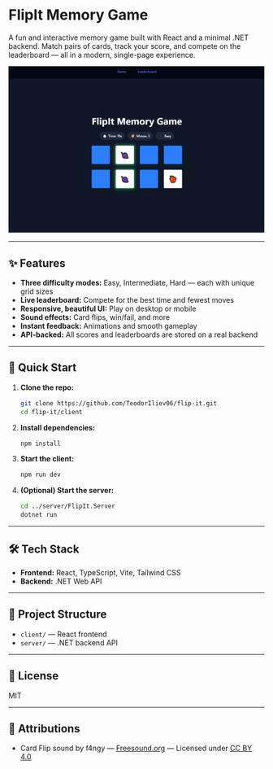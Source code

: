 # FlipIt Memory Game
A fun and interactive memory game built with React and a minimal .NET backend. Match pairs of cards, track your score, and compete on the leaderboard — all in a modern, single-page experience.

![Game Screenshot](assets/game-preview.png)

---

## ✨ Features

- **Three difficulty modes:** Easy, Intermediate, Hard — each with unique grid sizes
- **Live leaderboard:** Compete for the best time and fewest moves
- **Responsive, beautiful UI:** Play on desktop or mobile
- **Sound effects:** Card flips, win/fail, and more
- **Instant feedback:** Animations and smooth gameplay
- **API-backed:** All scores and leaderboards are stored on a real backend

---

## 🚀 Quick Start

1. **Clone the repo:**
   ```sh
   git clone https://github.com/TeodorIliev06/flip-it.git
   cd flip-it/client
   ```
2. **Install dependencies:**
   ```sh
   npm install
   ```
3. **Start the client:**
   ```sh
   npm run dev
   ```
4. **(Optional) Start the server:**
   ```sh
   cd ../server/FlipIt.Server
   dotnet run
   ```

---

## 🛠️ Tech Stack

- **Frontend:** React, TypeScript, Vite, Tailwind CSS
- **Backend:** .NET Web API

---

## 📁 Project Structure

- `client/` — React frontend
- `server/` — .NET backend API

---

## 📝 License

MIT

---

## 🙏 Attributions

- Card Flip sound by f4ngy — [Freesound.org](https://freesound.org/s/240776/) — Licensed under [CC BY 4.0](https://creativecommons.org/licenses/by/4.0/)
